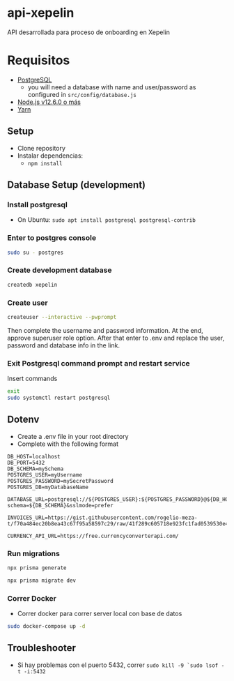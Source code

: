 # api-xepelin
API desarrollada para proceso de onboarding en Xepelin

# Requisitos
* [PostgreSQL](https://github.com/IIC2513-2017-2/syllabus/wiki/Getting-Started#postgresql)
  * you will need a database with name and user/password as configured in `src/config/database.js`
* [Node.js v12.6.0 o más](https://www.freecodecamp.org/news/how-to-install-node-js-on-ubuntu-and-update-npm-to-the-latest-version/) 
* [Yarn](https://yarnpkg.com)

## Setup

* Clone repository
* Instalar dependencias:
  * `npm install`

## Database Setup (development)

### Install postgresql
* On Ubuntu: `sudo apt install postgresql postgresql-contrib`

### Enter to postgres console
```sh
sudo su - postgres
```

### Create development database

```sh
createdb xepelin
```

### Create user
```sh
createuser --interactive --pwprompt
```
Then complete the username and password information. At the end, approve superuser role option.
After that enter to .env and replace the user, password and database info in the link.

### Exit Postgresql command prompt and restart service
Insert commands
```sh
exit
sudo systemctl restart postgresql
```

## Dotenv
* Create a .env file in your root directory
* Complete with the following format
```
DB_HOST=localhost
DB_PORT=5432
DB_SCHEMA=mySchema
POSTGRES_USER=myUsername
POSTGRES_PASSWORD=mySecretPassword
POSTGRES_DB=myDatabaseName

DATABASE_URL=postgresql://${POSTGRES_USER}:${POSTGRES_PASSWORD}@${DB_HOST}:${DB_PORT}/${POSTGRES_DB}?schema=${DB_SCHEMA}&sslmode=prefer

INVOICES_URL=https://gist.githubusercontent.com/rogelio-meza-t/f70a484ec20b8ea43c67f95a58597c29/raw/41f289c605718e923fc1fad0539530e4d0413a90/invoices.csv

CURRENCY_API_URL=https://free.currencyconverterapi.com/
```

### Run migrations
```sh
npx prisma generate

npx prisma migrate dev
```

### Correr Docker
* Correr docker para correr server local con base de datos
```sh
sudo docker-compose up -d
```

## Troubleshooter
* Si hay problemas con el puerto 5432, correr ```sudo kill -9 `sudo lsof -t -i:5432```
